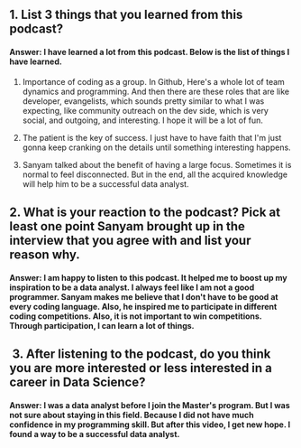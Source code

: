## 1. List 3 things that you learned from this podcast?

#### Answer: I have learned a lot from this podcast. Below is the list of things I have learned.

1. Importance of coding as a group. In Github, Here's a whole lot of team dynamics and programming. And then there are these roles that are like developer, evangelists, which sounds pretty similar to what I was expecting, like community outreach on the dev side, which is very social, and outgoing, and interesting. I hope it will be a lot of fun.  

2. The patient is the key of success. I just have to have faith that I'm just gonna keep cranking on the details until something interesting happens.

3. Sanyam talked about the benefit of having a large focus. Sometimes it is normal to feel disconnected. But in the end, all the acquired knowledge will help him to be a successful data analyst.

## 2. What is your reaction to the podcast? Pick at least one point Sanyam brought up in the interview that you agree with and list your reason why.

#### Answer: I am happy to listen to this podcast. It helped me to boost up my inspiration to be a data analyst. I always feel like I am not a good programmer. Sanyam makes me believe that I don't have to be good at every coding language. Also, he inspired me to participate in different coding competitions. Also, it is not important to win competitions. Through participation, I can learn a lot of things.   

##  3. After listening to the podcast, do you think you are more interested or less interested in a career in Data Science?

#### Answer: I was a data analyst before I join the Master's program. But I was not sure about staying in this field. Because I did not have much confidence in my programming skill. But after this video, I get new hope. I found a way to be a successful data analyst.  